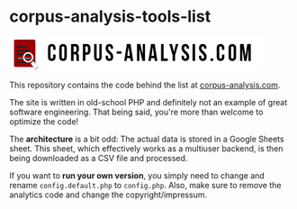 # corpus-analysis-tools-list

![corpus-analysis.com](https://github.com/IngoKl/corpus-analysis-tools-list/blob/master/img/corpus-analysis.com.png)

This repository contains the code behind the list at [corpus-analysis.com](https://corpus-analysis.com). 

The site is written in old-school PHP and definitely not an example of great software engineering. That being said, you're more than welcome to optimize the code!

The **architecture** is a bit odd: 
The actual data is stored in a Google Sheets sheet. This sheet, which effectively works as a multiuser backend, is then being downloaded as a CSV file and processed.

If you want to **run your own version**, you simply need to change and rename `config.default.php` to `config.php`. Also, make sure to remove the analytics code and change the copyright/impressum.
